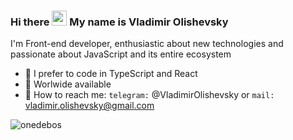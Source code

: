 ### Hi there <img src="https://media1.tenor.com/images/f88ee476d2f653b9cbc5a7b95acbd265/tenor.gif?itemid=11366012" width="24px" height="24px"> My name is Vladimir Olishevsky

I'm Front-end developer, enthusiastic about new technologies and passionate about JavaScript and its entire ecosystem

- 🔭 I prefer to code in TypeScript and React
- 🌱 Worlwide available
- 📧 How to reach me: ```telegram:``` @VladimirOlishevsky or ```mail:``` vladimir.olishevsky@gmail.com  

<img align="left" src="https://github-readme-stats.vercel.app/api/top-langs/?username=VladimirOlishevsky&layout=compact&hide=html" alt="onedebos" >
